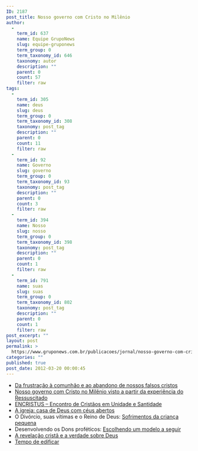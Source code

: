```yaml
---
ID: 2187
post_title: Nosso governo com Cristo no Milênio
author:
  - 
    term_id: 637
    name: Equipe GrupoNews
    slug: equipe-gruponews
    term_group: 0
    term_taxonomy_id: 646
    taxonomy: autor
    description: ""
    parent: 0
    count: 57
    filter: raw
tags:
  - 
    term_id: 305
    name: deus
    slug: deus
    term_group: 0
    term_taxonomy_id: 308
    taxonomy: post_tag
    description: ""
    parent: 0
    count: 11
    filter: raw
  - 
    term_id: 92
    name: Governo
    slug: governo
    term_group: 0
    term_taxonomy_id: 93
    taxonomy: post_tag
    description: ""
    parent: 0
    count: 3
    filter: raw
  - 
    term_id: 394
    name: Nosso
    slug: nosso
    term_group: 0
    term_taxonomy_id: 398
    taxonomy: post_tag
    description: ""
    parent: 0
    count: 1
    filter: raw
  - 
    term_id: 791
    name: suas
    slug: suas
    term_group: 0
    term_taxonomy_id: 802
    taxonomy: post_tag
    description: ""
    parent: 0
    count: 1
    filter: raw
post_excerpt: ""
layout: post
permalink: >
  https://www.gruponews.com.br/publicacoes/jornal/nosso-governo-com-cristo-no-milenio
categories: ""
published: true
post_date: 2012-03-20 00:00:45
---
```

<ul>
	<li><a title="Da frustração à comunhão e ao abandono de nossos falsos cristos" href="http://www.gruponews.com.br/2012/03/frustracao-comunhao-abandono-nossos-falsos-cristos.html">Da frustração à comunhão e ao abandono de nossos falsos cristos</a></li>
	<li><a title="Nosso governo com Cristo no Milênio visto a partir da experiência do Ressuscitado" href="http://www.gruponews.com.br/2012/04/nosso-governo-cristo-no-milenio-visto-partir-experiencia-ressuscitado.html">Nosso governo com Cristo no Milênio visto a partir da experiência do Ressuscitado</a></li>
	<li><a title="ENCRISTUS – Encontro de Cristãos em Unidade e Santidade" href="http://www.gruponews.com.br/2012/07/encristus-encontro-de-cristaos-em-unidade-e-santidade.html">ENCRISTUS – Encontro de Cristãos em Unidade e Santidade</a></li>
	<li><a title="A igreja: casa de Deus com céus abertos" href="http://www.gruponews.com.br/2012/04/igreja-casa-deus-com-ceus-abertos.html">A igreja: casa de Deus com céus abertos</a></li>
	<li>O Divórcio, suas vítimas e o Reino de Deus: <a title="Sofrimentos da criança pequena" href="http://www.gruponews.com.br/2012/08/sofrimentos-crianca-pequena.html">Sofrimentos da criança pequena</a></li>
	<li>Desenvolvendo os Dons proféticos: <a title="Escolhendo um modelo seguir" href="http://www.gruponews.com.br/2012/02/escolhendo-um-modelo-seguir.html">Escolhendo um modelo a seguir</a></li>
	<li><a title="A revelação cristã e a verdade sobre Deus" href="http://www.gruponews.com.br/2012/12/revelacao-crista-verdade-sobre-deus.html">A revelação cristã e a verdade sobre Deus</a></li>
	<li><a title="Tempo de edificar" href="http://www.gruponews.com.br/2012/03/tempo-de-edificar.html">Tempo de edificar</a></li>
</ul>